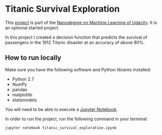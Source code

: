 # Titanic Survival Exploration

This [project](https://github.com/udacity/Project-Descriptions-for-Review/blob/master/Machine-Learning/Titanic%20Survival%20Exploration.md) is part of the [Nanodegree on Machine Learning of Udacity](https://www.udacity.com/course/machine-learning-engineer-nanodegree--nd009). It is an optional started project. 

In this project I created a decision function that predicts the survival of passengers in the 1912 Titanic disaster at an accuracy of above 80%. 

## How to run locally

Make sure you have the following software and Python librares installed:

* Python 2.7
* NumPy
* pandas
* matplotlib
* statsmodels

You will need to be able to execute a [Jupyter Notebook](http://ipython.org/notebook.html). 

In order to run the project, run the following command in your terminal:

```
jupyter notebook titanic_survival_exploration.ipynb
```